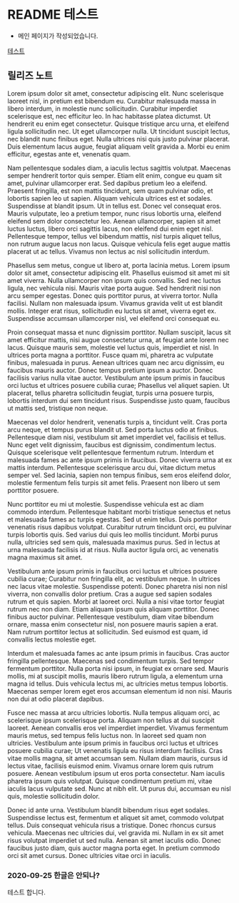 # README 테스트

- 메인 페이지가 작성되었습니다.

[테스트](#2020-09-25-한글은-안되나?)

## 릴리즈 노트

Lorem ipsum dolor sit amet, consectetur adipiscing elit. Nunc scelerisque laoreet nisl, in pretium est bibendum eu. Curabitur malesuada massa in libero interdum, in molestie nunc sollicitudin. Curabitur imperdiet scelerisque est, nec efficitur leo. In hac habitasse platea dictumst. Ut hendrerit eu enim eget consectetur. Quisque tristique arcu urna, et eleifend ligula sollicitudin nec. Ut eget ullamcorper nulla. Ut tincidunt suscipit lectus, nec blandit nunc finibus eget. Nulla ultrices nisi quis justo pulvinar placerat. Duis elementum lacus augue, feugiat aliquam velit gravida a. Morbi eu enim efficitur, egestas ante et, venenatis quam.

Nam pellentesque sodales diam, a iaculis lectus sagittis volutpat. Maecenas semper hendrerit tortor quis semper. Etiam elit enim, congue eu quam sit amet, pulvinar ullamcorper erat. Sed dapibus pretium leo a eleifend. Praesent fringilla, est non mattis tincidunt, sem quam pulvinar odio, et lobortis sapien leo ut sapien. Aliquam vehicula ultrices est et sodales. Suspendisse at blandit ipsum. Ut in tellus est. Donec vel consequat eros. Mauris vulputate, leo a pretium tempor, nunc risus lobortis urna, eleifend eleifend sem dolor consectetur leo. Aenean ullamcorper, sapien sit amet luctus luctus, libero orci sagittis lacus, non eleifend dui enim eget nisl. Pellentesque tempor, tellus vel bibendum mattis, nisl turpis aliquet tellus, non rutrum augue lacus non lacus. Quisque vehicula felis eget augue mattis placerat ut ac tellus. Vivamus non lectus ac nisl sollicitudin interdum.

Phasellus sem metus, congue ut libero at, porta lacinia metus. Lorem ipsum dolor sit amet, consectetur adipiscing elit. Phasellus euismod sit amet mi sit amet viverra. Nulla ullamcorper non ipsum quis convallis. Sed nec luctus ligula, nec vehicula nisi. Mauris vitae porta augue. Sed hendrerit nisi non arcu semper egestas. Donec quis porttitor purus, at viverra tortor. Nulla facilisi. Nullam non malesuada ipsum. Vivamus gravida velit ut est blandit mollis. Integer erat risus, sollicitudin eu luctus sit amet, viverra eget ex. Suspendisse accumsan ullamcorper nisl, vel eleifend orci consequat eu.

Proin consequat massa et nunc dignissim porttitor. Nullam suscipit, lacus sit amet efficitur mattis, nisi augue consectetur urna, at feugiat ante lorem nec lacus. Quisque mauris sem, molestie vel luctus quis, imperdiet et nisl. In ultrices porta magna a porttitor. Fusce quam mi, pharetra ac vulputate finibus, malesuada in purus. Aenean ultrices quam nec arcu dignissim, eu faucibus mauris auctor. Donec tempus pretium ipsum a auctor. Donec facilisis varius nulla vitae auctor. Vestibulum ante ipsum primis in faucibus orci luctus et ultrices posuere cubilia curae; Phasellus vel aliquet sapien. Ut placerat, tellus pharetra sollicitudin feugiat, turpis urna posuere turpis, lobortis interdum dui sem tincidunt risus. Suspendisse justo quam, faucibus ut mattis sed, tristique non neque.

Maecenas vel dolor hendrerit, venenatis turpis a, tincidunt velit. Cras porta arcu neque, et tempus purus blandit ut. Sed porta luctus odio at finibus. Pellentesque diam nisi, vestibulum sit amet imperdiet vel, facilisis et tellus. Nunc eget velit dignissim, faucibus est dignissim, condimentum lectus. Quisque scelerisque velit pellentesque fermentum rutrum. Interdum et malesuada fames ac ante ipsum primis in faucibus. Donec viverra urna at ex mattis interdum. Pellentesque scelerisque arcu dui, vitae dictum metus semper vel. Sed lacinia, sapien non tempus finibus, sem eros eleifend dolor, molestie fermentum felis turpis sit amet felis. Praesent non libero ut sem porttitor posuere.

Nunc porttitor eu mi ut molestie. Suspendisse vehicula est ac diam commodo interdum. Pellentesque habitant morbi tristique senectus et netus et malesuada fames ac turpis egestas. Sed ut enim tellus. Duis porttitor venenatis risus dapibus volutpat. Curabitur rutrum tincidunt orci, eu pulvinar turpis lobortis quis. Sed varius dui quis leo mollis tincidunt. Morbi purus nulla, ultricies sed sem quis, malesuada maximus purus. Sed in lectus at urna malesuada facilisis id at risus. Nulla auctor ligula orci, ac venenatis magna maximus sit amet.

Vestibulum ante ipsum primis in faucibus orci luctus et ultrices posuere cubilia curae; Curabitur non fringilla elit, ac vestibulum neque. In ultrices nec lacus vitae molestie. Suspendisse potenti. Donec pharetra nisi non nisl viverra, non convallis dolor pretium. Cras a augue sed sapien sodales rutrum et quis sapien. Morbi at laoreet orci. Nulla a nisi vitae tortor feugiat rutrum nec non diam. Etiam aliquam ipsum quis aliquam porttitor. Donec finibus auctor pulvinar. Pellentesque vestibulum, diam vitae bibendum ornare, massa enim consectetur nisl, non posuere mauris sapien a erat. Nam rutrum porttitor lectus at sollicitudin. Sed euismod est quam, id convallis lectus molestie eget.

Interdum et malesuada fames ac ante ipsum primis in faucibus. Cras auctor fringilla pellentesque. Maecenas sed condimentum turpis. Sed tempor fermentum porttitor. Nulla porta nisi ipsum, in feugiat ex ornare sed. Mauris mollis, mi at suscipit mollis, mauris libero rutrum ligula, a elementum urna magna id tellus. Duis vehicula lectus mi, ac ultricies metus tempus lobortis. Maecenas semper lorem eget eros accumsan elementum id non nisi. Mauris non dui at odio placerat dapibus.

Fusce nec massa at arcu ultricies lobortis. Nulla tempus aliquam orci, ac scelerisque ipsum scelerisque porta. Aliquam non tellus at dui suscipit laoreet. Aenean convallis eros vel imperdiet imperdiet. Vivamus fermentum mauris metus, sed tempus felis luctus non. In laoreet sed quam non ultricies. Vestibulum ante ipsum primis in faucibus orci luctus et ultrices posuere cubilia curae; Ut venenatis ligula eu risus interdum facilisis. Cras vitae mollis magna, sit amet accumsan sem. Nullam diam mauris, cursus id lectus vitae, facilisis euismod enim. Vivamus ornare lorem quis rutrum posuere. Aenean vestibulum ipsum ut eros porta consectetur. Nam iaculis pharetra ipsum quis volutpat. Quisque condimentum pretium mi, vitae iaculis lacus vulputate sed. Nunc at nibh elit. Ut purus dui, accumsan eu nisl quis, molestie sollicitudin dolor.

Donec id ante urna. Vestibulum blandit bibendum risus eget sodales. Suspendisse lectus est, fermentum et aliquet sit amet, commodo volutpat tellus. Duis consequat vehicula risus a tristique. Donec rhoncus cursus vehicula. Maecenas nec ultricies dui, vel gravida mi. Nullam in ex sit amet risus volutpat imperdiet ut sed nulla. Aenean sit amet iaculis odio. Donec faucibus justo diam, quis auctor magna porta eget. In pretium commodo orci sit amet cursus. Donec ultricies vitae orci in iaculis.

### 2020-09-25 한글은 안되나?

테스트 합니다.
